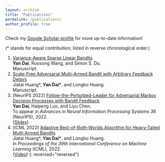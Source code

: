 ```yaml
---
layout: archive
title: "Publications"
permalink: /publications/
author_profile: true
---
```


Check my [Google Scholar profile](https://scholar.google.com/citations?user=gkG4z3IAAAAJ) for more up-to-date information!

(* stands for equal contribution; listed in reverse chronological order.)

1.  [Variance-Aware Sparse Linear Bandits](https://arxiv.org/abs/2205.13450)  
    **Yan Dai**, Ruosong Wang, and Simon S. Du.  
    Manuscript.
1.  [Scale-Free Adversarial Multi-Armed Bandit with Arbitrary Feedback Delays](https://arxiv.org/abs/2110.13400)  
    Jiatai Huang\*, **Yan Dai\***, and Longbo Huang.  
    Manuscript.
1.  \[NeurIPS 2022\] [Follow-the-Perturbed-Leader for Adversarial Markov Decision Processes with Bandit Feedback](https://arxiv.org/abs/2205.13451)   
    **Yan Dai**, Haipeng Luo, and Liyu Chen.  
    To appear in *Advances in Neural Information Processing Systems 36* (NeurIPS), 2022.  
    ([Slides](../slides_NeurIPS2022_FTPL_for_AMDP.pdf))
1.  \[ICML 2022\] [Adaptive Best-of-Both-Worlds Algorithm for Heavy-Tailed Multi-Armed Bandits](https://arxiv.org/abs/2201.11921)  
    Jiatai Huang\*, **Yan Dai\***, and Longbo Huang.  
    In *Proceedings of the 39th International Conference on Machine Learning* (ICML), 2022.  
    ([Video](https://slideslive.com/38983650))
{: reversed="reversed"}
